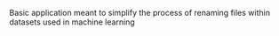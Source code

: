 Basic application meant to simplify the process of renaming files within datasets used in machine learning